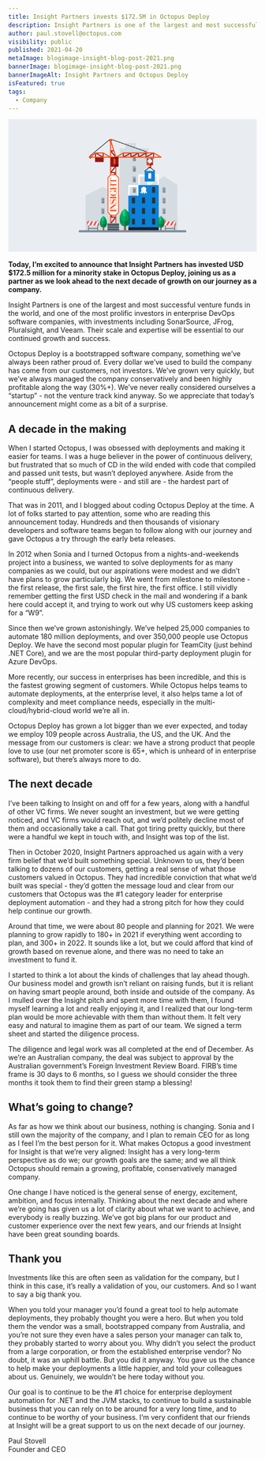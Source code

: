 ```yaml
---
title: Insight Partners invests $172.5M in Octopus Deploy
description: Insight Partners is one of the largest and most successful venture funds in the world, and they’ve invested USD $172.5m in Octopus Deploy. Find out more.
author: paul.stovell@octopus.com
visibility: public
published: 2021-04-20
metaImage: blogimage-insight-blog-post-2021.png
bannerImage: blogimage-insight-blog-post-2021.png
bannerImageAlt: Insight Partners and Octopus Deploy
isFeatured: true
tags:
  - Company
---
```


![Insight Partners and Octopus Deploy](blogimage-insight-blog-post-2021.png)

**Today, I’m excited to announce that Insight Partners has invested USD $172.5 million for a minority stake in Octopus Deploy, joining us as a partner as we look ahead to the next decade of growth on our journey as a company.**

Insight Partners is one of the largest and most successful venture funds in the world, and one of the most prolific investors in enterprise DevOps software companies, with investments including SonarSource, JFrog, Pluralsight, and Veeam. Their scale and expertise will be essential to our continued growth and success. 

Octopus Deploy is a bootstrapped software company, something we’ve always been rather proud of. Every dollar we’ve used to build the company has come from our customers, not investors. We’ve grown very quickly, but we’ve always managed the company conservatively and been highly profitable along the way (30%+). We’ve never really considered ourselves a “startup” - not the venture track kind anyway. So we appreciate that today’s announcement might come as a bit of a surprise. 

## A decade in the making

When I started Octopus, I was obsessed with deployments and making it easier for teams. I was a huge believer in the power of continuous delivery, but frustrated that so much of CD in the wild ended with code that compiled and passed unit tests, but wasn’t deployed anywhere. Aside from the “people stuff”, deployments were - and still are - the hardest part of continuous delivery. 

That was in 2011, and I blogged about coding Octopus Deploy at the time. A lot of folks started to pay attention, some who are reading this announcement today. Hundreds and then thousands of visionary developers and software teams began to follow along with our journey and gave Octopus a try through the early beta releases. 

In 2012 when Sonia and I turned Octopus from a nights-and-weekends project into a business, we wanted to solve deployments for as many companies as we could, but our aspirations were modest and we didn’t have plans to grow particularly big. We went from milestone to milestone - the first release, the first sale, the first hire, the first office. I still vividly remember getting the first USD check in the mail and wondering if a bank here could accept it, and trying to work out why US customers keep asking for a “W9”. 

Since then we’ve grown astonishingly. We’ve helped 25,000 companies to automate 180 million deployments, and over 350,000 people use Octopus Deploy. We have the second most popular plugin for TeamCity (just behind .NET Core), and we are the most popular third-party deployment plugin for Azure DevOps. 

More recently, our success in enterprises has been incredible, and this is the fastest growing segment of customers. While Octopus helps teams to automate deployments, at the enterprise level, it also helps tame a lot of complexity and meet compliance needs, especially in the multi-cloud/hybrid-cloud world we’re all in. 

Octopus Deploy has grown a lot bigger than we ever expected, and today we employ 109 people across Australia, the US, and the UK. And the message from our customers is clear: we have a strong product that people love to use (our net promoter score is 65+, which is unheard of in enterprise software), but there’s always more to do. 

## The next decade

I’ve been talking to Insight on and off for a few years, along with a handful of other VC firms. We never sought an investment, but we were getting noticed, and VC firms would reach out, and we’d politely decline most of them and occasionally take a call. That got tiring pretty quickly, but there were a handful we kept in touch with, and Insight was top of the list. 

Then in October 2020, Insight Partners approached us again with a very firm belief that we’d built something special. Unknown to us, they’d been talking to dozens of our customers, getting a real sense of what those customers valued in Octopus. They had incredible conviction that what we’d built was special - they’d gotten the message loud and clear from our customers that Octopus was the #1 category leader for enterprise deployment automation - and they had a strong pitch for how they could help continue our growth. 

Around that time, we were about 80 people and planning for 2021. We were planning to grow rapidly to 180+ in 2021 if everything went according to plan, and 300+ in 2022. It sounds like a lot, but we could afford that kind of growth based on revenue alone, and there was no need to take an investment to fund it. 

I started to think a lot about the kinds of challenges that lay ahead though. Our business model and growth isn’t reliant on raising funds, but it is reliant on having smart people around, both inside and outside of the company. As I mulled over the Insight pitch and spent more time with them, I found myself learning a lot and really enjoying it, and I realized that our long-term plan would be more achievable with them than without them. It felt very easy and natural to imagine them as part of our team. We signed a term sheet and started the diligence process. 

The diligence and legal work was all completed at the end of December. As we’re an Australian company, the deal was subject to approval by the Australian government’s Foreign Investment Review Board. FIRB’s time frame is 30 days to 6 months, so I guess we should consider the three months it took them to find their green stamp a blessing! 

## What’s going to change?

As far as how we think about our business, nothing is changing. Sonia and I still own the majority of the company, and I plan to remain CEO for as long as I feel I’m the best person for it. What makes Octopus a good investment for Insight is that we’re very aligned: Insight has a very long-term perspective as do we; our growth goals are the same; and we all think Octopus should remain a growing, profitable, conservatively managed company. 

One change I have noticed is the general sense of energy, excitement, ambition, and focus internally. Thinking about the next decade and where we’re going has given us a lot of clarity about what we want to achieve, and everybody is really buzzing. We’ve got big plans for our product and customer experience over the next few years, and our friends at Insight have been great sounding boards. 

## Thank you 

Investments like this are often seen as validation for the company, but I think in this case, it’s really a validation of you, our customers. And so I want to say a big thank you. 

When you told your manager you’d found a great tool to help automate deployments, they probably thought you were a hero. But when you told them the vendor was a small, bootstrapped company from Australia, and you’re not sure they even have a sales person your manager can talk to, they probably started to worry about you. Why didn’t you select the product from a large corporation, or from the established enterprise vendor? No doubt, it was an uphill battle. But you did it anyway. You gave us the chance to help make your deployments a little happier, and told your colleagues about us. Genuinely, we wouldn’t be here today without you. 

Our goal is to continue to be the #1 choice for enterprise deployment automation for .NET and the JVM stacks, to continue to build a sustainable business that you can rely on to be around for a very long time, and to continue to be worthy of your business. I’m very confident that our friends at Insight will be a great support to us on the next decade of our journey. 

Paul Stovell  
Founder and CEO

